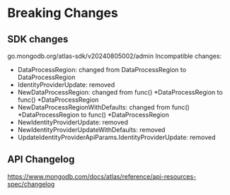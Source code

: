 # Breaking Changes

## SDK changes

go.mongodb.org/atlas-sdk/v20240805002/admin
Incompatible changes:

- DataProcessRegion: changed from DataProcessRegion to DataProcessRegion
- IdentityProviderUpdate: removed
- NewDataProcessRegion: changed from func() *DataProcessRegion to func() *DataProcessRegion
- NewDataProcessRegionWithDefaults: changed from func() *DataProcessRegion to func() *DataProcessRegion
- NewIdentityProviderUpdate: removed
- NewIdentityProviderUpdateWithDefaults: removed
- UpdateIdentityProviderApiParams.IdentityProviderUpdate: removed

## API Changelog

https://www.mongodb.com/docs/atlas/reference/api-resources-spec/changelog
